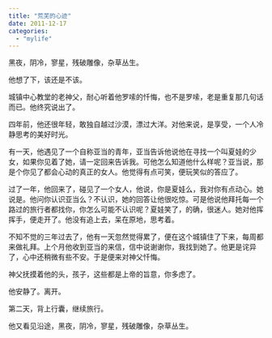 ```yaml
---
title: "荒芜的心迹"
date: 2011-12-17
categories: 
  - "mylife"
---
```


黑夜，阴冷，寥星，残破雕像，杂草丛生。

他想了下，该还是不该。

城镇中心教堂的老神父，耐心听着他罗嗦的忏悔，也不是罗嗦，老是重复那几句话而已。他终究说出了。

四年前，他还很年轻，敢独自越过沙漠，漂过大洋。对他来说，是享受，一个人冷静思考的美好时光。

有一天，他遇见了一个自称亚当的青年，亚当告诉他说他在寻找一个叫夏娃的少女，如果你见着了她，请一定回来告诉我。可他怎么知道他什么样呢？亚当说，那是个你见了都会心动的真正的女人。他觉得有点可笑，便玩笑似的答应了。

过了一年，他回来了，碰见了一个女人，他说，你是夏娃么，我对你有点动心。她说是。他问你认识亚当么？不认识，她的回答让他很吃惊。可是他说他拜托每一个路过的旅行者都找你，你怎么可能不认识呢？夏娃笑了，的确，很迷人。她对他挥挥手，便走开了。他没有追上去，呆在原地，思考着。

不知不觉的三年过去了，他有一天忽然觉得累了，便在这个城镇住了下来，每周都来做礼拜。上个月他收到亚当的来信，信中说谢谢你，我找到她了。他更是诧异了，心中还稍微有些不安。于是便来对神父忏悔。

神父抚摸着他的头，孩子，这些都是上帝的旨意，你多虑了。

他安静了。离开。

第二天，背上行囊，继续旅行。

他又看见沿途，黑夜，阴冷，寥星，残破雕像，杂草丛生。
